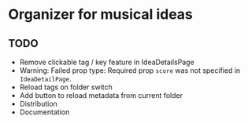 # Organizer for musical ideas

## TODO

* Remove clickable tag / key feature in IdeaDetailsPage
* Warning: Failed prop type: Required prop `score` was not specified in `IdeaDetailPage`.
* Reload tags on folder switch
* Add button to reload metadata from current folder
* Distribution
* Documentation
